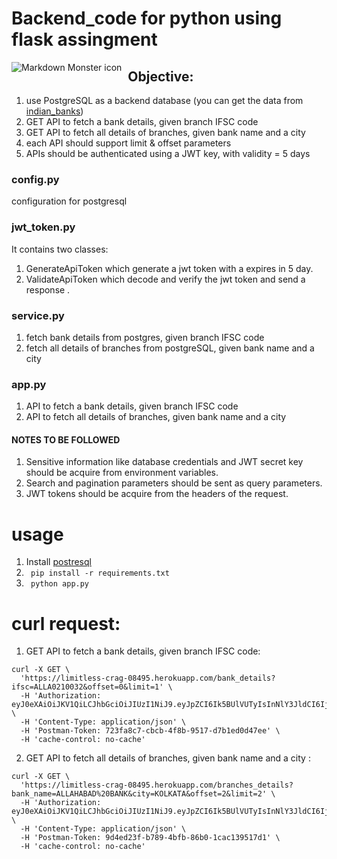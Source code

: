 # Backend_code for python using flask assingment

<img src="https://www.fylehq.com/assets/images/logos/fylelogo.svg"
     alt="Markdown Monster icon"
     style="float: left; margin-right: 10px;" />

## Objective:
1. use PostgreSQL as a backend database (you can get the data from [indian_banks](https://github.com/snarayanank2/indian_banks))
2. GET API to fetch a bank details, given branch IFSC code
3. GET API to fetch all details of branches, given bank name and a city 
4. each API should support limit & offset parameters
5. APIs should be authenticated using a JWT key, with validity = 5 days


### config.py 

configuration for postgresql

### jwt_token.py

It contains two classes:
1. GenerateApiToken which generate a jwt token with a expires in 5 day.
2. ValidateApiToken which decode and verify the jwt token and send a response .

### service.py

1. fetch bank details from postgres, given branch IFSC code 
2. fetch all details of branches from postgreSQL, given bank name and a city

### app.py

1. API to fetch a bank details, given branch IFSC code
2. API to fetch all details of branches, given bank name and a city 

#### NOTES TO BE FOLLOWED

1. Sensitive information like database credentials and JWT secret key should be acquire from environment variables.
2. Search and pagination parameters should be sent as query parameters.
3. JWT tokens should be acquire from the headers of the request.

# usage

1. Install [postresql](https://www.digitalocean.com/community/tutorials/how-to-install-and-use-postgresql-on-ubuntu-16-04)
2. ``` pip install -r requirements.txt```
3. ``` python app.py```

# curl request:

1. GET API to fetch a bank details, given branch IFSC code:
```
curl -X GET \
  'https://limitless-crag-08495.herokuapp.com/bank_details?ifsc=ALLA0210032&offset=0&limit=1' \
  -H 'Authorization: eyJ0eXAiOiJKV1QiLCJhbGciOiJIUzI1NiJ9.eyJpZCI6Ik5BUlVUTyIsInNlY3JldCI6IjEyMzRAIiwiZXhwIjoxNTcwNDc2MzAzfQ.32jXnBK6d8M_q9WU8ZbBqfKOfMSgWMCiiHuuW3G1W_Y' \
  -H 'Content-Type: application/json' \
  -H 'Postman-Token: 723fa8c7-cbcb-4f8b-9517-d7b1ed0d47ee' \
  -H 'cache-control: no-cache'
``` 
2. GET API to fetch all details of branches, given bank name and a city :
``` 
curl -X GET \
  'https://limitless-crag-08495.herokuapp.com/branches_details?bank_name=ALLAHABAD%20BANK&city=KOLKATA&offset=2&limit=2' \
  -H 'Authorization: eyJ0eXAiOiJKV1QiLCJhbGciOiJIUzI1NiJ9.eyJpZCI6Ik5BUlVUTyIsInNlY3JldCI6IjEyMzRAIiwiZXhwIjoxNTcwNDc2MzAzfQ.32jXnBK6d8M_q9WU8ZbBqfKOfMSgWMCiiHuuW3G1W_Y' \
  -H 'Content-Type: application/json' \
  -H 'Postman-Token: 9d4ed23f-b789-4bfb-86b0-1cac139517d1' \
  -H 'cache-control: no-cache'
```

